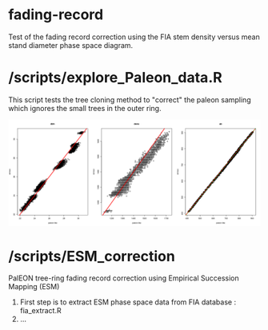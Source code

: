 # fading-record
Test of the fading record correction using the FIA stem density versus mean stand diameter phase space diagram.

# /scripts/explore_Paleon_data.R
This script tests the tree cloning method to "correct" the paleon sampling which ignores the small trees in the outer ring.

![](figures/explore_fig.png)


# /scripts/ESM_correction
PalEON tree-ring fading record correction using Empirical Succession Mapping (ESM)

1. First step is to extract ESM phase space data from FIA database : fia_extract.R 
2. ...